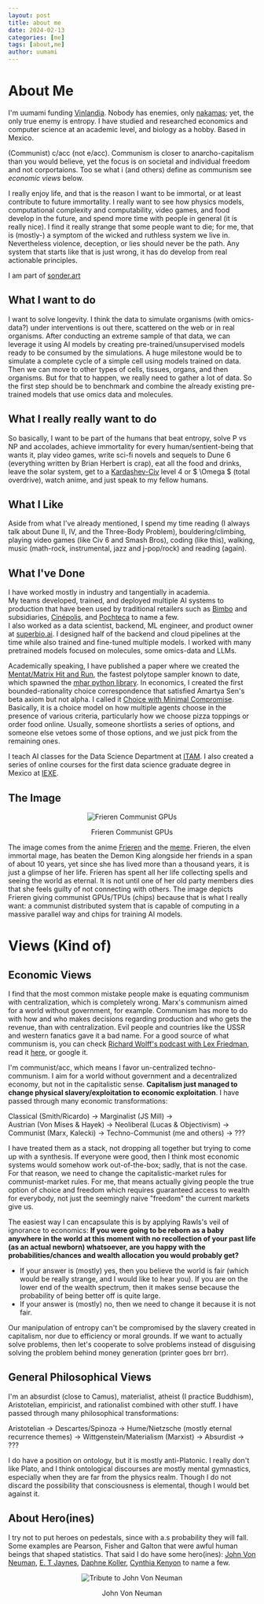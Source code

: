 ```yaml
---
layout: post
title: about me
date: 2024-02-13
categories: [me]
tags: [about,me] 
author: uumami
---
```


# About Me
I'm uumami funding [Vinlandia](https://en.wikipedia.org/wiki/Vinland_Saga_(manga)). Nobody has enemies, only [nakamas](https://onepiece.fandom.com/wiki/Talk:Nakama); yet, the only true enemy is entropy. I have studied and researched economics and computer science at an academic level, and biology as a hobby. Based in Mexico.  

(Communist) c/acc (not e/acc). Communism is closer to anarcho-capitalism than you would believe, yet the focus is on societal and individual freedom and not corportaions. Too se what i (and others) define as communism see *economic views* below.  

I really enjoy life, and that is the reason I want to be immortal, or at least contribute to future immortality. I really want to see how physics models, computational complexity and computability, video games, and food develop in the future, and spend more time with people in general (it is really nice). I find it really strange that some people want to die; for me, that is (mostly-) a symptom of the wicked and ruthless system we live in. Nevertheless violence, deception, or lies should never be the path. Any system that starts like that is just wrong, it has do develop from real actionable principles. 

I am part of [sonder.art](https://github.com/sonder-art)

## What I want to do
I want to solve longevity. I think the data to simulate organisms (with omics-data?) under interventions is out there, scattered on the web or in real organisms. After conducting an extreme sample of that data, we can leverage it using AI models by creating pre-trained/unsupervised models ready to be consumed by the simulations. A huge milestone would be to simulate a complete cycle of a simple cell using models trained on data. Then we can move to other types of cells, tissues, organs, and then organisms. But for that to happen, we really need to gather a lot of data. So the first step should be to benchmark and combine the already existing pre-trained models that use omics data and molecules.

## What I really really want to do
So basically, I want to be part of the humans that beat entropy, solve P vs NP and accolades, achieve immortality for every human/sentient-being that wants it, play video games, write sci-fi novels and sequels to Dune 6 (everything written by Brian Herbert is crap), eat all the food and drinks, leave the solar system, get to a [Kardashev-Civ](https://en.wikipedia.org/wiki/Kardashev_scale) level 4 or $ \Omega $ (total overdrive), watch anime, and just speak to my fellow humans.

## What I Like
Aside from what I've already mentioned, I spend my time reading (I always talk about Dune II, IV, and the Three-Body Problem), bouldering/climbing, playing video games (like Civ 6 and Smash Bros), coding (like this), walking, music (math-rock, instrumental, jazz and j-pop/rock) and reading (again). 

## What I've Done
I have worked mostly in industry and tangentially in academia.  
My teams developed, trained, and deployed multiple AI systems to production that have been used by traditional retailers such as [Bimbo](https://en.wikipedia.org/wiki/Grupo_Bimbo) and subsidiaries, [Cinépolis](https://en.wikipedia.org/wiki/Cin%C3%A9polis), and [Pochteca](https://english.pochteca.net/) to name a few.  
I also worked as a data scientist, backend, ML engineer, and product owner at [superbio.ai](https://www.superbio.ai/). I designed half of the backend and cloud pipelines at the time while also trained and fine-tuned multiple models. I worked with many pretrained models focused on molecules, some omics-data and LLMs.

Academically speaking, I have published a paper where we created the [Mentat/Matrix Hit and Run](https://link.springer.com/article/10.1007/s00180-023-01411-y), the fastest polytope sampler known to date, which spawned the [mhar python library](https://github.com/uumami/mhar). In economics, I created the first bounded-rationality choice correspondence that satisfied Amartya Sen's beta axiom but not alpha. I called it [Choice with Minimal Compromise](https://arxiv.org/abs/2010.08771). Basically, it is a choice model on how multiple agents choose in the presence of various criteria, particularly how we choose pizza toppings or order food online. Usually, someone shortlists a series of options, and someone else vetoes some of those options, and we just pick from the remaining ones.

I teach AI classes for the Data Science Department at [ITAM](https://en.wikipedia.org/wiki/Instituto_Tecnol%C3%B3gico_Aut%C3%B3nomo_de_M%C3%A9xico). I also created a series of online courses for the first data science graduate degree in Mexico at [IEXE](https://www-iexe-edu-mx.translate.goog/?_x_tr_sl=es&_x_tr_tl=en&_x_tr_hl=en&_x_tr_pto=sc).

## The Image
<div align="center">
  <img src="/assets/img/pfp/frierien_gpus_transformed.png" alt="Frieren Communist GPUs"/>
  <p>Frieren Communist GPUs</p>
</div>

The image comes from the anime [Frieren](https://en.wikipedia.org/wiki/Frieren) and the [meme](https://knowyourmeme.com/memes/you-can-just-give-this-kind-of-thing-to-men-and-they-will-be-thrilled). Frieren, the elven immortal mage, has beaten the Demon King alongside her friends in a span of about 10 years, yet since she has lived more than a thousand years, it is just a glimpse of her life. Frieren has spent all her life collecting spells and seeing the world as eternal. It is not until one of her old party members dies that she feels guilty of not connecting with others. The image depicts Frieren giving communist GPUs/TPUs (chips) because that is what I really want: a communist distributed system that is capable of computing in a massive parallel way and chips for training AI models.


# Views (Kind of)
## Economic Views

I find that the most common mistake people make is equating communism with centralization, which is completely wrong. Marx's communism aimed for a world without government, for example. Communism has more to do with how and who makes decisions regarding production and who gets the revenue, than with centralization. Evil people and countries like the USSR and western fanatics gave it a bad name. For a good source of what communism is, you can check [Richard Wolff's podcast with Lex Friedman](https://www.youtube.com/watch?v=o0Bi-q89j5Y), read it [here](https://www.democracyatwork.info/eu_what_is_communism), or google it.

I'm communist/acc, which means I favor un-centralized techno-communism. I aim for a world without government and a decentralized economy, but not in the capitalistic sense. **Capitalism just managed to change physical slavery/exploitation to economic exploitation**. I have passed through many economic transformations:

Classical (Smith/Ricardo) -> Marginalist (JS Mill) ->  
Austrian (Von Mises & Hayek) -> Neoliberal (Lucas & Objectivism) ->  
Communist (Marx, Kalecki) -> Techno-Communist (me and others) -> ???  

I have treated them as a stack, not dropping all together but trying to come up with a synthesis. If everyone were good, then I think most economic systems would somehow work out-of-the-box; sadly, that is not the case. For that reason, we need to change the capitalistic-market rules for communist-market rules. For me, that means actually giving people the true option of choice and freedom which requires guaranteed access to wealth for everybody, not just the seemingly naive "freedom" the current markets give us.

The easiest way I can encapsulate this is by applying Rawls's veil of ignorance to economics: **If you were going to be reborn as a baby anywhere in the world at this moment with no recollection of your past life (as an actual newborn) whatsoever, are you happy with the probabilities/chances and wealth allocation you would probably get?**
+ If your answer is (mostly) yes, then you believe the world is fair (which would be really strange, and I would like to hear you). If you are on the lower end of the wealth spectrum, then it makes sense because the probability of being better off is quite large.
+ If your answer is (mostly) no, then we need to change it because it is not fair.

Our manipulation of entropy can't be compromised by the slavery created in capitalism, nor due to efficiency or moral grounds. If we want to actually solve problems, then let's cooperate to solve problems instead of disguising solving the problem behind money generation (printer goes brr brr).

## General Philosophical Views
I'm an absurdist (close to Camus), materialist, atheist (I practice Buddhism), Aristotelian, empiricist, and rationalist combined with other stuff. I have passed through many philosophical transformations:

Aristotelian -> Descartes/Spinoza -> Hume/Nietzsche (mostly eternal recurrence themes) -> Wittgenstein/Materialism (Marxist) -> Absurdist -> ???  

I do have a position on ontology, but it is mostly anti-Platonic. I really don't like Plato, and I think ontological discourses are mostly mental gymnastics, especially when they are far from the physics realm. Though I do not discard the possibility that consciousness is elemental, though I would bet against it.

## About Hero(ines)
I try not to put heroes on pedestals, since with a.s probability they will fall. Some examples are Pearson, Fisher and Galton that were awful human beings that shaped statistics. That said I do have some hero(ines): [John Von Neuman](https://en.wikipedia.org/wiki/John_von_Neumann), [E. T Jaynes](https://en.wikipedia.org/wiki/Edwin_Thompson_Jaynes), [Daphne Koller](https://en.wikipedia.org/wiki/Daphne_Koller), [Cynthia Kenyon](https://en.wikipedia.org/wiki/Cynthia_Kenyon) to name a few.


<div align="center">
  <img src="assets/img/art/jvn.png" alt="Tribute to John Von Neuman"/>
  <p>John Von Neuman</p>
</div>

